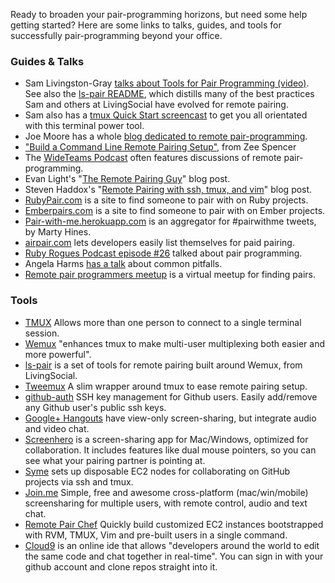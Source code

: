 Ready to broaden your pair-programming horizons, but need some help
getting started? Here are some links to talks, guides, and tools for
successfully pair-programming beyond your office.

### Guides & Talks
- Sam Livingston-Gray <a
  href="http://www.youtube.com/watch?v=W_hsEi_UZHE">talks about Tools
  for Pair Programming (video)</a>.  See also the
  [ls-pair README](https://github.com/livingsocial/ls-pair), which
  distills many of the best practices Sam and others at LivingSocial
  have evolved for remote pairing.
- Sam also has a <a href="http://youtu.be/wKEGA8oEWXw">tmux Quick Start
  screencast</a> to get you all orientated with this terminal power tool.
- Joe Moore has a whole
  [blog dedicated to remote pair-programming](http://remotepairprogramming.com/).
- <a
  href="http://zeespencer.com/articles/building-a-remote-pairing-setup/">"Build
  a Command Line Remote Pairing Setup"</a>, from Zee Spencer
- The [WideTeams Podcast](http://wideteams.com) often features
  discussions of remote pair-programming.
- Evan Light's
  "[The Remote Pairing Guy](http://evan.tiggerpalace.com/articles/2011/10/17/some-people-call-me-the-remote-pairing-guy-/)"
  blog post.
- Steven Haddox's
  "[Remote Pairing with ssh, tmux, and vim](http://blog.stevenhaddox.com/2012/04/11/remote-pairing-with-ssh-tmux-vim/)"
  blog post.
- [RubyPair.com](http://rubypair.com/) is a site to find someone to
  pair with on Ruby projects.
- [Emberpairs.com](http://emberpairs.com) is a site to find someone to pair with on Ember projects.
- [Pair-with-me.herokuapp.com](http://pair-with-me.herokuapp.com/) is an aggregator for #pairwithme tweets, by Marty Hines.
- [airpair.com](http://www.airpair.com) lets developers easily list themselves for paid pairing.
- [Ruby Rogues Podcast episode #26](http://rubyrogues.com/026-rr-pair-programming/) talked about pair programming.
- Angela Harms [has a talk](http://www.youtube.com/watch?v=OQXEzwXtzJ8) about common pitfalls.
- [Remote pair programmers meetup](http://www.meetup.com/remotepairprogrammers/) is a virtual meetup for finding pairs.

### Tools
- [TMUX](http://tmux.sourceforge.net/) Allows more than one person to
  connect to a single terminal session.
- [Wemux](https://github.com/zolrath/wemux) "enhances tmux to make
  multi-user multiplexing both easier and more powerful".
- [ls-pair](https://github.com/livingsocial/ls-pair) is a set of tools
  for remote pairing built around Wemux, from LivingSocial.
- [Tweemux](https://github.com/PeopleAdmin/tweemux) A slim wrapper
  around tmux to ease remote pairing setup.
- [github-auth](https://github.com/chrishunt/github-auth) SSH key management
  for Github users. Easily add/remove any Github user's public ssh keys.
- [Google+ Hangouts](http://www.google.com/+/learnmore/hangouts/) have
  view-only screen-sharing, but integrate audio and video chat.
- [Screenhero](http://screenhero.com/) is a screen-sharing app for Mac/Windows,
optimized for collaboration. It includes features like dual mouse pointers,
so you can see what your pairing partner is pointing at.
- [Syme](http://syme.herokuapp.com/) sets up disposable EC2 nodes for
collaborating on GitHub projects via ssh and tmux.
- [Join.me](https://join.me/) Simple, free and awesome cross-platform
(mac/win/mobile) screensharing for multiple users, with remote control,
audio and text chat.
- [Remote Pair Chef](https://github.com/rondale-sc/remote_pair_chef) Quickly build customized EC2 instances
bootstrapped with RVM, TMUX, Vim and pre-built users in a single command.
- [Cloud9](https://c9.io/site/code-smarter-code-together/) is an online ide that allows "developers around the world to edit the same code and chat together in real-time".
You can sign in with your github account and clone repos straight into it.
